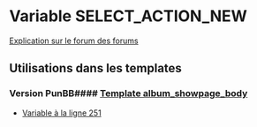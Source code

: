 # Variable SELECT_ACTION_NEW
[Explication sur le forum des forums](http://forum.forumactif.com/t294113-listing-des-variables#SELECT_ACTION_NEW)
## Utilisations dans les templates
### Version PunBB#### [Template album_showpage_body](punbb/album_showpage_body.md)
* [Variable à la ligne 251](../punbb/album_showpage_body.tpl#L251)